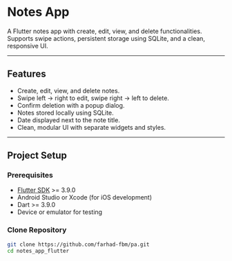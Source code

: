 # Notes App

A Flutter notes app with create, edit, view, and delete functionalities. Supports swipe actions, persistent storage using SQLite, and a clean, responsive UI.

---

## Features

- Create, edit, view, and delete notes.  
- Swipe left → right to edit, swipe right → left to delete.  
- Confirm deletion with a popup dialog.  
- Notes stored locally using SQLite.  
- Date displayed next to the note title.  
- Clean, modular UI with separate widgets and styles.  

---

## Project Setup

### Prerequisites

- [Flutter SDK](https://docs.flutter.dev/get-started/install) >= 3.9.0  
- Android Studio or Xcode (for iOS development)  
- Dart >= 3.9.0  
- Device or emulator for testing  

### Clone Repository

```bash
git clone https://github.com/farhad-fbm/pa.git
cd notes_app_flutter
